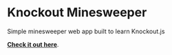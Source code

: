 # Knockout Minesweeper

Simple minesweeper web app built to learn Knockout.js

**[Check it out here](http://derflatulator.github.io/knockout-minesweeper/)**.
